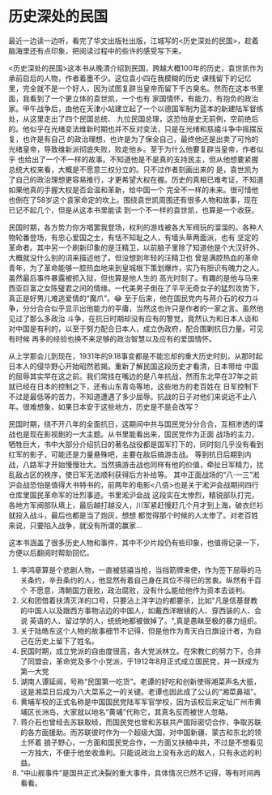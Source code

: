# 历史深处的民国

最近一边读一边听，看完了华文出版社出版，江城写的<历史深处的民国>，趁着脑海里还有点印象，把阅读过程中的些许的感受写下来。

<历史深处的民国>这本书从晚清介绍到民国，跨越大概100年的历史，袁世凯作为承前启后的人物，作者着墨不少。这位袁小四在我模糊的历史
课残留下的记忆里，完全就不是一个好人，因为试图复辟当皇帝而留下千古臭名。然而在这本书里面，我看到了一个更立体的袁世凯，一个也有
家国情怀，有能力，有抱负的政治家。甲午战争后，由他在天津小站建立起了一个以德国军制为蓝本的新建陆军督练处，从这里走出了四个民国总统、
九位民国总理，这恐怕是史无前例，空前绝后的。他似乎在光绪变法维新时期也并不反对变法，只是在光绪和慈禧斗争中摇摆反复，也许是有自己
的政治理想，也许是为了保全自己，最终他还是出卖了可怜的光绪皇帝，导致维新派彻底失败，败走他乡。至于为什么他要复辟当皇帝，作者似乎
也给出了一个不一样的故事。不知道他是不是真的支持民主，但从他想要紧握总统大权来看，大概是不愿意三权分立的。只不过作者刻画出来的
是，袁世凯为了自己的政治理想更容易推行，才更希望大权在握。历史的真相已难考证，不知道如果他真的手握大权是否会温和革新，给中国一个
完全不一样的未来。很可惜他也倒在了58岁这个袁家命定的坎上。围绕袁世凯周围还有很多人物和故事，现在已记不起几个，但是从这本书里能读
到一个不一样的袁世凯，也算是一个收获。

民国时期，各方势力你方唱罢我登场，权利的游戏被各大军阀玩的溜溜的。各种人物轮番登场，有忠心爱国之士，有恬不知耻之人，有墙头草两面派，也有
坚定的革命者。其中另一个刷新印象的是汪精卫，以前脑子里除了知道他是个大汉奸外，大概就没什么别的词来描述他了。但没想到年轻的汪精卫也
曾是满腔热血的革命青年，为了革命能够一腔热血地来到皇城根下策划爆炸，实乃有胆识有魄力之人。虽然最后事件暴露被抓入狱，但也算是他人生的
高光时刻了。有趣的是他与马来西亚巨富之女陈璧君之间的情缘。一代美男子倒在了平平无奇女子的猛烈攻势下，真正是好男儿难逃爱情的“魔爪”。😂
至于后来，他在国民党内与蒋介石的权力斗争，分分合合似乎显示出他能力的平庸，当然这也许只是作者的一家之言。虽然他见过了那么多政治
斗争，在抗日时期却没有应有的警觉，竟然认为和日本人谈和对中国是有利的，以至于努力配合日本人，成立伪政府，配合围剿抗日力量。可见有时候
再多的经验也换不来足够的政治智慧以及应有的爱国情怀。

从上学那会儿到现在，1931年的9.18事变都是不能忘却的重大历史时刻，从那时起日本人的侵华野心开始昭然若揭。重新了解民国这段历史才看清，日本带给
中国的屈辱其实早在这之前。我们常挂在嘴边的是八年抗战，然而东北早在37年之前就已经在日本的控制之下，还有山东青岛等地，这些地方的老百姓在
日军控制下不过是最低等的苦力，不知道遭遇了多少屈辱。抗战的日子对他们来说远不止八年。很难想象，如果日本安于这些地方，历史是不是会改写？

民国时期，绕不开八年的全面抗日，这期间中共与国民党分分合合，互相渗透的谍战也是现在影视剧的一大主题。从书里能看出来，国民党作为正面
战场的主力，牺牲巨大，书中大部分介绍抗日的著名战役都是国军打下的，同时刻几乎没有看到红军的影子，可能还是力量悬殊吧，主要在敌后搞游击战。
等到抗日后期到内战，八路军才开始慢慢壮大。当然搞游击战也同样有他的价值，牵扯日军精力，扰乱敌占区的秩序，使日军无法顺利获得后方补给等。
其中正面战场的“八·一三”淞沪会战恐怕是值得大书特书的，前两年的电影<八佰>也是关于淞沪会战期间四行仓库里国民革命军的壮烈事迹。书里淞沪会战
这段实在太惨烈，精锐部队打完，各地方军阀部队填上，最后越打越没人，川军紧赶慢赶几个月才到上海，破衣烂衫就投入战斗，最后也都是当了炮灰，想想
都觉得那个时候的人太惨了。对老百姓来说，只要陷入战争，就没有所谓的赢家...

这本书涵盖了很多历史人物和事件，其中不少片段仍有些印象，也值得记录一下，方便以后翻阅时帮助回忆。

1. 李鸿章算是个悲剧人物，一直被慈禧当抢，当挡箭牌来使，作为签下屈辱的马关条约，辛丑条约的人，他显然有着自己身在其位不得已的苦衷。纵然有千百个
   不愿意，清朝国力衰败，政治腐败，没有什么能给他作为资本去谈判。
2. 义和团借着扶清灭洋的口号，只要沾上洋字边的都要杀，比如"凡是信基督教的中国人以及跟西方事物沾边的中国人，如戴西洋眼镜的人、穿西装的人、会说
   英语的人、留过学的人，统统地都被做掉了。",真是愚昧至极的暴力组织。
3. 关于陆皓东这个人物的故事细节不记得，但是他作为青天白日旗设计者，为自己在历史上留下了姓名。
4. 民国时期，成立党派的自由度很高，各大党派林立。在宋教仁的努力下，合并了同盟会，革命党及多个小党派，于1912年8月正式成立国民党，并一跃成为第一大党
5. 湖南人谭延闿，号称“民国第一吃货”。老谭的好吃和创新使得湘菜声名大振，这是湘菜日后成为八大菜系之一的关键。老谭也因此成了公认的“湘菜鼻祖”。
6. 黄埔军校的正式名称是中国国民党陆军军官学校，因为该校后来定址广州市黄埔区长洲岛，大家就以地名“黄埔”代称它，其真名反而被世人忽略。
7. 蒋介石也曾经去苏联取经，而国民党也曾和苏联共产国际密切合作，争取苏联的各方面援助。而苏联彼时作为一个超级大国，对中国新疆、蒙古和东北的领土怀着
   狼子野心，一方面和国民党合作，一方面又扶植中共，不过是不想看见一方独大，不便于他坐收渔利。只能说政治上没有永远的敌人，只有永远的利益。
8. “中山舰事件”是国共正式决裂的重大事件，具体情况已然不记得，等有时间再看看。